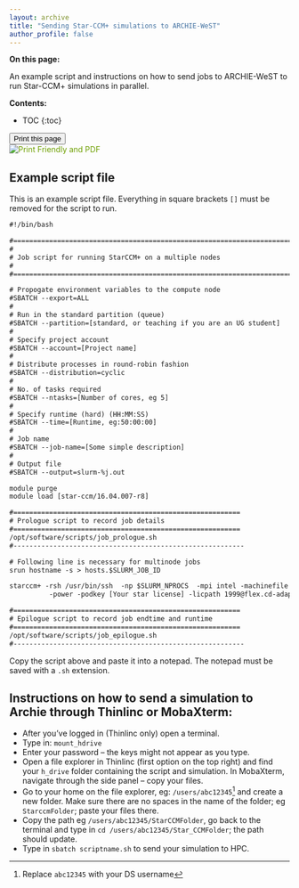 ```yaml
---
layout: archive
title: "Sending Star-CCM+ simulations to ARCHIE-WeST"
author_profile: false
---
```



**On this page:**

An example script and instructions on how to send jobs to ARCHIE-WeST to run Star-CCM+ simulations in parallel.


**Contents:**
* TOC
{:toc}

<div class="text-right">
<input type="button" value="Print this page" onClick="window.print()">
</div>

<script>var pfHeaderImgUrl = '';var pfHeaderTagline = '';var pfdisableClickToDel = 0;var pfHideImages = 0;var pfImageDisplayStyle = 'none';var pfDisablePDF = 0;var pfDisableEmail = 0;var pfDisablePrint = 0;var pfCustomCSS = '';var pfEncodeImages = 1;var pfShowHiddenContent = 0;var pfBtVersion='2';(function(){var js,pf;pf=document.createElement('script');pf.type='text/javascript';pf.src='//cdn.printfriendly.com/printfriendly.js';document.getElementsByTagName('head')[0].appendChild(pf)})();</script><a href="https://www.printfriendly.com" style="color:#6D9F00;text-decoration:none;" class="printfriendly" onclick="window.print();return false;" title="Printer Friendly and PDF"><img style="border:none;-webkit-box-shadow:none;box-shadow:none;" src="//cdn.printfriendly.com/buttons/printfriendly-pdf-email-button-notext.png" alt="Print Friendly and PDF"/></a>


## Example script file
This is an example script file. Everything in square brackets `[]` must be removed for the script to run. 
```html
#!/bin/bash

#=================================================================================
#
# Job script for running StarCCM+ on a multiple nodes
#
#=================================================================================

# Propogate environment variables to the compute node
#SBATCH --export=ALL
#
# Run in the standard partition (queue)
#SBATCH --partition=[standard, or teaching if you are an UG student]
#
# Specify project account
#SBATCH --account=[Project name]
#
# Distribute processes in round-robin fashion
#SBATCH --distribution=cyclic
#
# No. of tasks required
#SBATCH --ntasks=[Number of cores, eg 5]
#
# Specify runtime (hard) (HH:MM:SS)
#SBATCH --time=[Runtime, eg:50:00:00]
#
# Job name
#SBATCH --job-name=[Some simple description]
#
# Output file
#SBATCH --output=slurm-%j.out

module purge 
module load [star-ccm/16.04.007-r8]

#=========================================================
# Prologue script to record job details
#=========================================================
/opt/software/scripts/job_prologue.sh 
#----------------------------------------------------------

# Following line is necessary for multinode jobs
srun hostname -s > hosts.$SLURM_JOB_ID

starccm+ -rsh /usr/bin/ssh  -np $SLURM_NPROCS  -mpi intel -machinefile $SLURM_SUBMIT_DIR/hosts.$SLURM_JOB_ID -batch \
          -power -podkey [Your star license] -licpath 1999@flex.cd-adapco.com $SLURM_SUBMIT_DIR/[Your star-ccm file.sim]

#=========================================================
# Epilogue script to record job endtime and runtime
#=========================================================
/opt/software/scripts/job_epilogue.sh 
#----------------------------------------------------------
```
Copy the script above and paste it into a notepad. The notepad must be saved with a `.sh` extension.


## Instructions on how to send a simulation to Archie through Thinlinc or MobaXterm:
-	After you’ve logged in (Thinlinc only) open a terminal. 
-	Type in: `mount_hdrive`
-	Enter your password – the keys might not appear as you type.
-	Open a file explorer in Thinlinc (first option on the top right) and find your `h_drive` folder containing the script and simulation. In MobaXterm, navigate through the side panel – copy your files.
-	Go to your home on the file explorer, eg: `/users/abc12345`[^1] and create a new folder. Make sure there are no spaces in the name of the folder; eg `StarccmFolder`; paste your files there.
-	Copy the path eg `/users/abc12345/StarCCMFolder`, go back to the terminal and type in `cd /users/abc12345/Star_CCMFolder`; the path should update.
-	Type in `sbatch scriptname.sh` to send your simulation to HPC.

[^1]: Replace `abc12345` with your DS username
